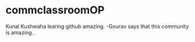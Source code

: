 # commclassroomOP

Kunal Kushwaha learing github amazing.
-Gourav says that this community is amazing..
